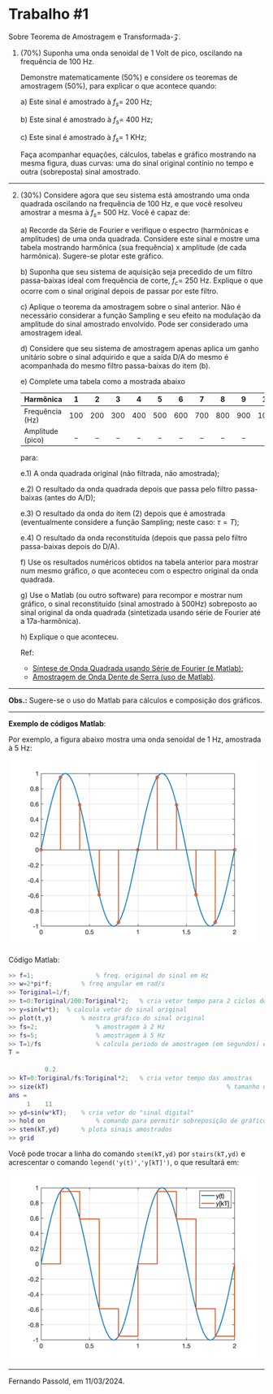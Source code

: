 # Trabalho #1

Sobre Teorema de Amostragem e Transformada-$\mathcal{Z}$.

1. (70%) Suponha uma onda senoidal de 1 Volt de pico, oscilando na frequência de 100 Hz.

   Demonstre matematicamente (50%) e considere os teoremas de amostragem (50%), para explicar o que acontece quando:

   a) Este sinal é amostrado à $f_s=$ 200 Hz;

   b) Este sinal é amostrado à $f_s=$ 400 Hz;

   c) Este sinal é amostrado à $f_s=$ 1 KHz;

   Faça acompanhar equações, cálculos, tabelas e gráfico mostrando na mesma figura, duas curvas: uma do sinal original contínio no tempo e outra (sobreposta) sinal amostrado.

---

2. (30%) Considere agora que seu sistema está amostrando uma onda quadrada oscilando na frequência de 100 Hz, e que você resolveu amostrar a mesma à $f_s=$ 500 Hz. Você é capaz de:

   a) Recorde da Série de Fourier e verifique o espectro (harmônicas e amplitudes) de uma onda quadrada. Considere este sinal e mostre uma tabela mostrando harmônica (sua frequência) x amplitude (de cada harmônica). Sugere-se plotar este gráfico.

   b) Suponha que seu sistema de aquisição seja precedido de um filtro passa-baixas ideal com frequência de corte, $f_c=$ 250 Hz. Explique o que ocorre com o sinal original depois de passar por este filtro.

   c) Aplique o teorema da amostragem sobre o sinal anterior. Não é necessário considerar a função Sampling e seu efeito na modulação da amplitude do sinal amostrado envolvido. Pode ser considerado uma amostragem ideal.

   d) Considere que seu sistema de amostragem apenas aplica um ganho unitário sobre o sinal adquirido e que a saída D/A do mesmo é acompanhada do mesmo filtro passa-baixas do item (b).

   e) Complete uma tabela como a mostrada abaixo

   | Harmônica | 1 | 2 | 3 | 4 | 5 | 6 | 7 | 8 | 9 | 10 | 11 | 12 | 13 | 14 | 15 | 16 | 17 |
   | :--- | :---: | :---: | :---: | :---: | :---: | :---: | :---: | :---: | :---: | :---: | :---: | :---: | :---: | :---: | :---: | :---: | :---: |
   | Frequência (Hz) | 100 | 200 | 300 | 400 | 500 | 600 | 700 | 800 | 900 | 1000 | 1100 | 1200 | 1300 | 1400 | 1500 | 1600 | 1700 |
   | Amplitude (pico)  | \_ |  \_ | \_ | \_ | \_ | \_ | \_ | \_ | \_ | \_ | \_ | \_ | \_ | \_ | \_ | \_ | \_ |

   para:

      e.1) A onda quadrada original (não filtrada, não amostrada);

      e.2) O resultado da onda quadrada depois que passa pelo filtro passa-baixas (antes do A/D);

     e.3) O resultado da onda do item (2) depois que é amostrada (eventualmente considere a função Sampling; neste caso: $\tau=T$);

      e.4) O resultado da onda reconstituída (depois que passa pelo filtro passa-baixas depois do D/A).

   f) Use os resultados numéricos obtidos na tabela anterior para mostrar num mesmo gráfico, o que aconteceu com o espectro original da onda quadrada.

   g) Use o Matlab (ou outro software) para recompor e mostrar num gráfico, o sinal reconstituído (sinal amostrado à 500Hz) sobreposto ao sinal original da onda quadrada (sintetizada usando série de Fourier até a 17a-harmônica).

   h) Explique o que aconteceu.
   
   Ref:
   
   * [Síntese de Onda Quadrada usando Série de Fourier (e Matlab)](https://fpassold.github.io/Controle_3/estudo_dirigido/Síntese_Onda_Quadrada.html);
   * [Amostragem de Onda Dente de Serra (uso de Matlab)](https://fpassold.github.io/Controle_3/Teste_Amost/teste_amostragem.html).

----

**Obs.:** Sugere-se o uso do Matlab para cálculos e composição dos gráficos.

---

**Exemplo de códigos Matlab**:

Por exemplo, a figura abaixo mostra uma onda senoidal de 1 Hz, amostrada à 5 Hz:

<img src="trabalho_1_sinal_exemplo_1a.png" alt="trabalho_1_sinal_exemplo_1a" style="zoom:48%;" />

Código Matlab:

```matlab
>> f=1;					% freq. original do sinal em Hz
>> w=2*pi*f; 		% freq angular em rad/s
>> Toriginal=1/f;
>> t=0:Toriginal/200:Toriginal*2; 	% cria vetor tempo para 2 ciclos do sinal continuo, 200 pontos por ciclo
>> y=sin(w*t);	% calcula vetor do sinal original
>> plot(t,y)		% mostra gráfico do sinal original
>> fs=2; 				% amostragem à 2 Hz
>> fs=5; 				% amostragem à 5 Hz
>> T=1/fs				% calcula período de amostragem (em segundos) e mostra resultado
T =

          0.2
>> kT=0:Toriginal/fs:Toriginal*2; 	% cria vetor tempo das amostras 
>> size(kT) 												% tamanho do vetor - qtdade amostras geradas em 2 ciclos
ans =
     1    11
>> yd=sin(w*kT);	% cria vetor do "sinal digital"
>> hold on 				% comando para permitir sobreposição de gráficos
>> stem(kT,yd) 		% plota sinais amostrados
>> grid
```

Você pode trocar a linha do comando `stem(kT,yd)` por `stairs(kT,yd)` e acrescentar o comando `legend('y(t)','y[kT]')`, o que resultará em:

<img src="trabalho_1_sinal_exemplo_1b.png" alt="trabalho_1_sinal_exemplo_1b" style="zoom:48%;" />

---

Fernando Passold, em 11/03/2024.

